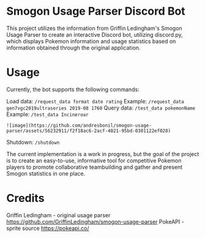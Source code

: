 # Smogon Usage Parser Discord Bot 

This project utilizes the information from Griffin Ledingham's Smogon Usage Parser to create an interactive Discord bot, utilizing discord.py, which displays Pokemon information and usage statistics based on information obtained through the original application.

# Usage

Currently, the bot supports the following commands:

Load data: ```/request_data format date rating```
    Example: ```/request_data gen7vgc2019ultraseries 2019-08 1760```
Query data: ```/test_data pokemonName```
    Example: ```/test_data Incineroar```



    
    
    ![image](https://github.com/andresbonil/smogon-usage-parser/assets/56232911/f2f18ac6-2acf-4021-95bd-0301122ef028)

Shutdown: ```/shutdown```

The current implementation is a work in progress, but the goal of the project is to create an easy-to-use, informative tool for competitive Pokemon players to promote collaborative teambuilding and gather and present Smogon statistics in one place.

# Credits

Griffin Ledingham - original usage parser https://github.com/GriffinLedingham/smogon-usage-parser
PokeAPI - sprite source https://pokeapi.co/


